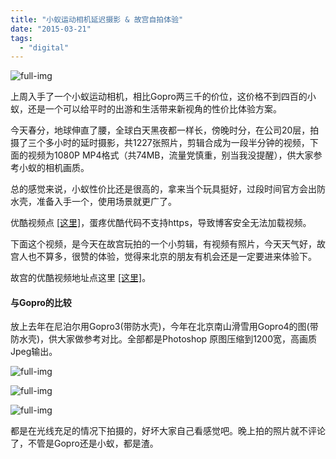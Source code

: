 ```yaml
---
title: "小蚁运动相机延迟摄影 & 故宫自拍体验"
date: "2015-03-21"
tags: 
  - "digital"
---
```


![full-img](https://static.is26.com/blog/2015/03/yicamer.jpg)

上周入手了一个小蚁运动相机，相比Gopro两三千的价位，这价格不到四百的小蚁，还是一个可以给平时的出游和生活带来新视角的性价比体验方案。

今天春分，地球伸直了腰，全球白天黑夜都一样长，傍晚时分，在公司20层，拍摄了三个多小时的延时摄影，共1227张照片，剪辑合成为一段半分钟的视频，下面的视频为1080P MP4格式（共74MB，流量党慎重，别当我没提醒），供大家参考小蚁的相机画质。

总的感觉来说，小蚁性价比还是很高的，拿来当个玩具挺好，过段时间官方会出防水壳，准备入手一个，使用场景就更广了。

优酷视频点 [\[这里\]](http://v.youku.com/v_show/id_XOTE3MDI3MzA4.html)，蛋疼优酷代码不支持https，导致博客安全无法加载视频。

下面这个视频，是今天在故宫玩拍的一个小剪辑，有视频有照片，今天天气好，故宫人也不算多，很赞的体验，觉得来北京的朋友有机会还是一定要进来体验下。

故宫的优酷视频地址点这里 [\[这里\]](http://v.youku.com/v_show/id_XOTE3MDkwMDc2.html)。

#### 与Gopro的比较

放上去年在尼泊尔用Gopro3(带防水壳)，今年在北京南山滑雪用Gopro4的图(带防水壳)，供大家做参考对比。全部都是Photoshop 原图压缩到1200宽，高画质Jpeg输出。

![full-img](https://static.is26.com/blog/2015/03/gopro3.JPG)

![full-img](https://static.is26.com/blog/2015/03/gopro4.JPG)

![full-img](https://static.is26.com/blog/2015/03/yicamera-show.jpg)

都是在光线充足的情况下拍摄的，好坏大家自己看感觉吧。晚上拍的照片就不评论了，不管是Gopro还是小蚁，都是渣。
